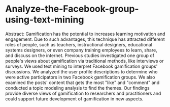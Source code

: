 # Analyze-the-Facebook-group-using-text-mining
Abstract: Gamification has the potential to increases learning motivation and engagement. 
Due to such advantages, this technique has attracted different roles of people, such as teachers, instructional designers, educational systems designers, or even company training employees to learn, share, and discuss on the internet. 
Previous studies investigated one group of people's views about gamification via traditional methods, like interviews or surveys. 
We used text mining to interpret Facebook gamification groups' discussions. We analyzed the user profile descriptions to determine who were active participators in two Facebook gamification groups. 
We also examined the posts' content that gets the most "like" and "comment" and conducted a topic modeling analysis to find the themes. 
Our findings provide diverse views of gamification to researchers and practitioners and could support future development of gamification in new aspects.
